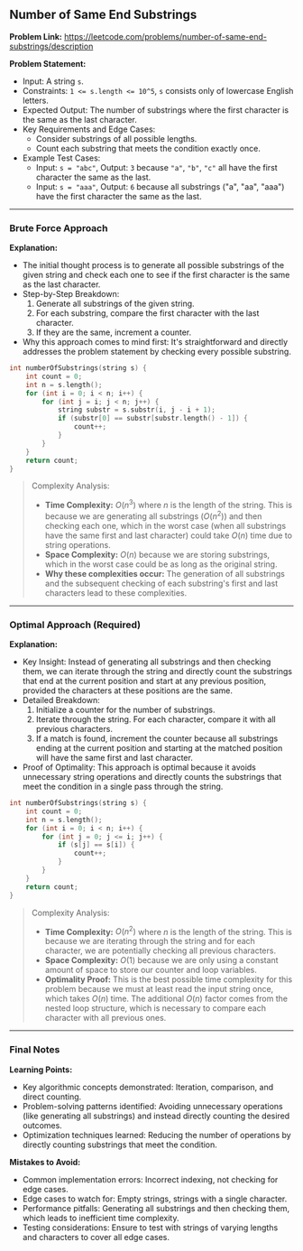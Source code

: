 ## Number of Same End Substrings
**Problem Link:** https://leetcode.com/problems/number-of-same-end-substrings/description

**Problem Statement:**
- Input: A string `s`.
- Constraints: `1 <= s.length <= 10^5`, `s` consists only of lowercase English letters.
- Expected Output: The number of substrings where the first character is the same as the last character.
- Key Requirements and Edge Cases:
  - Consider substrings of all possible lengths.
  - Count each substring that meets the condition exactly once.
- Example Test Cases:
  - Input: `s = "abc"`, Output: `3` because `"a"`, `"b"`, `"c"` all have the first character the same as the last.
  - Input: `s = "aaa"`, Output: `6` because all substrings ("a", "aa", "aaa") have the first character the same as the last.

---

### Brute Force Approach

**Explanation:**
- The initial thought process is to generate all possible substrings of the given string and check each one to see if the first character is the same as the last character.
- Step-by-Step Breakdown:
  1. Generate all substrings of the given string.
  2. For each substring, compare the first character with the last character.
  3. If they are the same, increment a counter.
- Why this approach comes to mind first: It's straightforward and directly addresses the problem statement by checking every possible substring.

```cpp
int numberOfSubstrings(string s) {
    int count = 0;
    int n = s.length();
    for (int i = 0; i < n; i++) {
        for (int j = i; j < n; j++) {
            string substr = s.substr(i, j - i + 1);
            if (substr[0] == substr[substr.length() - 1]) {
                count++;
            }
        }
    }
    return count;
}
```

> Complexity Analysis:
> - **Time Complexity:** $O(n^3)$ where $n$ is the length of the string. This is because we are generating all substrings ($O(n^2)$) and then checking each one, which in the worst case (when all substrings have the same first and last character) could take $O(n)$ time due to string operations.
> - **Space Complexity:** $O(n)$ because we are storing substrings, which in the worst case could be as long as the original string.
> - **Why these complexities occur:** The generation of all substrings and the subsequent checking of each substring's first and last characters lead to these complexities.

---

### Optimal Approach (Required)

**Explanation:**
- Key Insight: Instead of generating all substrings and then checking them, we can iterate through the string and directly count the substrings that end at the current position and start at any previous position, provided the characters at these positions are the same.
- Detailed Breakdown:
  1. Initialize a counter for the number of substrings.
  2. Iterate through the string. For each character, compare it with all previous characters.
  3. If a match is found, increment the counter because all substrings ending at the current position and starting at the matched position will have the same first and last character.
- Proof of Optimality: This approach is optimal because it avoids unnecessary string operations and directly counts the substrings that meet the condition in a single pass through the string.

```cpp
int numberOfSubstrings(string s) {
    int count = 0;
    int n = s.length();
    for (int i = 0; i < n; i++) {
        for (int j = 0; j <= i; j++) {
            if (s[j] == s[i]) {
                count++;
            }
        }
    }
    return count;
}
```

> Complexity Analysis:
> - **Time Complexity:** $O(n^2)$ where $n$ is the length of the string. This is because we are iterating through the string and for each character, we are potentially checking all previous characters.
> - **Space Complexity:** $O(1)$ because we are only using a constant amount of space to store our counter and loop variables.
> - **Optimality Proof:** This is the best possible time complexity for this problem because we must at least read the input string once, which takes $O(n)$ time. The additional $O(n)$ factor comes from the nested loop structure, which is necessary to compare each character with all previous ones.

---

### Final Notes

**Learning Points:**
- Key algorithmic concepts demonstrated: Iteration, comparison, and direct counting.
- Problem-solving patterns identified: Avoiding unnecessary operations (like generating all substrings) and instead directly counting the desired outcomes.
- Optimization techniques learned: Reducing the number of operations by directly counting substrings that meet the condition.

**Mistakes to Avoid:**
- Common implementation errors: Incorrect indexing, not checking for edge cases.
- Edge cases to watch for: Empty strings, strings with a single character.
- Performance pitfalls: Generating all substrings and then checking them, which leads to inefficient time complexity.
- Testing considerations: Ensure to test with strings of varying lengths and characters to cover all edge cases.
